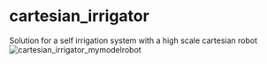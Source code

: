 # cartesian_irrigator
Solution for a self irrigation system with a high scale cartesian robot
![cartesian_irrigator_mymodelrobot](https://github.com/Githubense/cartesian_irrigator/assets/77215295/31cbfc44-d646-4a9a-8f83-840069b9cfe0)
